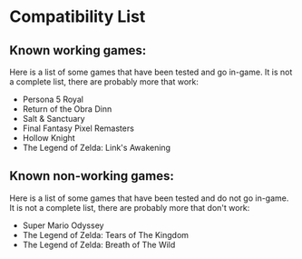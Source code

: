 # Compatibility List

## Known working games: 
Here is a list of some games that have been tested and go in-game. It is not a complete list, there are probably more that work: 
- Persona 5 Royal
- Return of the Obra Dinn
- Salt & Sanctuary
- Final Fantasy Pixel Remasters
- Hollow Knight
- The Legend of Zelda: Link's Awakening

## Known non-working games:
Here is a list of some games that have been tested and do not go in-game. It is not a complete list, there are probably more that don't work:
- Super Mario Odyssey
- The Legend of Zelda: Tears of The Kingdom
- The Legend of Zelda: Breath of The Wild
